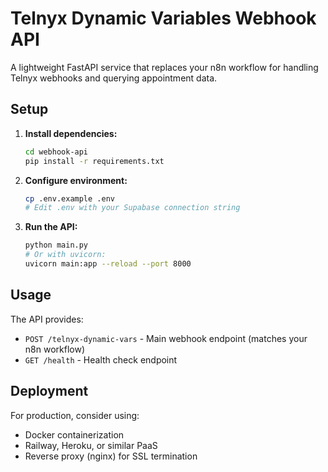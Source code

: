 # Telnyx Dynamic Variables Webhook API

A lightweight FastAPI service that replaces your n8n workflow for handling Telnyx webhooks and querying appointment data.

## Setup

1. **Install dependencies:**
   ```bash
   cd webhook-api
   pip install -r requirements.txt
   ```

2. **Configure environment:**
   ```bash
   cp .env.example .env
   # Edit .env with your Supabase connection string
   ```

3. **Run the API:**
   ```bash
   python main.py
   # Or with uvicorn:
   uvicorn main:app --reload --port 8000
   ```

## Usage

The API provides:
- `POST /telnyx-dynamic-vars` - Main webhook endpoint (matches your n8n workflow)
- `GET /health` - Health check endpoint

## Deployment

For production, consider using:
- Docker containerization
- Railway, Heroku, or similar PaaS
- Reverse proxy (nginx) for SSL termination